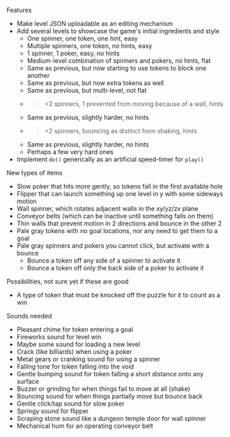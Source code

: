 
Features

 - Make level JSON uploadable as an editing mechanism
 - Add several levels to showcase the game's initial ingredients and style
    - One spinner, one token, one hint, easy
    - Multiple spinners, one token, no hints, easy
    - 1 spinner, 1 poker, easy, no hints
    - Medium-level combination of spinners and pokers, no hints, flat
    - Same as previous, but now starting to use tokens to block one another
    - Same as previous, but now extra tokens as well
    - Same as previous, but multi-level, not flat
    - >=2 spinners, 1 prevented from moving because of a wall, hints
    - Same as previous, slightly harder, no hints
    - >=2 spinners, bouncing as distinct from shaking, hints
    - Same as previous, slightly harder, no hints
    - Perhaps a few very hard ones
 - Implement `do()` generically as an artificial speed-timer for `play()`

New types of items

 - Slow poker that hits more gently, so tokens fall in the first available hole
 - Flipper that can launch something up one level in y with some sideways motion
 - Wall spinner, which rotates adjacent walls in the xy/yz/zx plane
 - Conveyor belts (which can be inactive until something falls on them)
 - Thin walls that prevent motion in 2 directions and bounce in the other 2
 - Pale gray tokens with no goal locations, nor any need to get them to a goal
 - Pale gray spinners and pokers you cannot click, but activate with a bounce
    - Bounce a token off any side of a spinner to activate it
    - Bounce a token off only the back side of a poker to activate it

Possibilities, not sure yet if these are good

 - A type of token that must be knocked off the puzzle for it to count as a win

Sounds needed

 - Pleasant chime for token entering a goal
 - Fireworks sound for level win
 - Maybe some sound for loading a new level
 - Crack (like billiards) when using a poker
 - Metal gears or cranking sound for using a spinner
 - Falling tone for token falling into the void
 - Gentle bumping sound for token falling a short distance onto any surface
 - Buzzer or grinding for when things fail to move at all (shake)
 - Bouncing sound for when things partially move but bounce back
 - Gentle click/tap sound for slow poker
 - Springy sound for flipper
 - Scraping stone sound like a dungeon temple door for wall spinner
 - Mechanical hum for an operating conveyor belt
